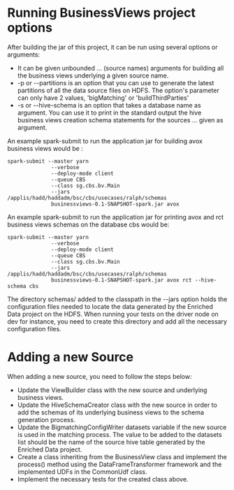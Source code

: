 # Running BusinessViews project options


After building the jar of this project, it can be run using several options or arguments:

* It can be given unbounded <source>... (source names) arguments for building all the business views
underlying a given source name.
* -p or --partitions <appName> is an option that you can use to generate the latest partitions of all the data source files 
 on HDFS. The option's parameter can only have 2 values, 'bigMatching' or 'buildThirdParties'
* -s or --hive-schema <database> is an option that takes a database name as argument. You can use it to print in the
standard output the hive business views creation schema statements for the sources <source>... given as argument.



An example spark-submit to run the application jar for building avox business views would be :

```
spark-submit --master yarn
              --verbose
              --deploy-mode client
              --queue CBS
              --class sg.cbs.bv.Main
              --jars /applis/hadd/haddadm/bsc/cbs/usecases/ralph/schemas
              businessviews-0.1-SNAPSHOT-spark.jar avox
```
An example spark-submit to run the application jar for printing avox and rct business views schemas on the database cbs
would be:


```
spark-submit --master yarn
              --verbose
              --deploy-mode client
              --queue CBS
              --class sg.cbs.bv.Main
              --jars /applis/hadd/haddadm/bsc/cbs/usecases/ralph/schemas
              businessviews-0.1-SNAPSHOT-spark.jar avox rct --hive-schema cbs
```
The directory schemas/ added to the classpath in the --jars option holds the configuration files needed to locate
the data generated by the Enriched Data project on the HDFS.
When running your tests on the driver node on dev for instance, you need to create this directory and add all the
necessary configuration files.

# Adding a new Source

When adding a new source, you need to follow the steps below:

* Update the ViewBuilder class with the new source and underlying business views.
* Update the HiveSchemaCreator class with the new source in order to add the schemas of its underlying business
views to the schema generation process.
* Update the BigmatchingConfigWriter datasets variable if the new source is used in the matching process. The value
to be added to the datasets list should be the name of the source hive table generated by the Enriched Data project.
* Create a class inheriting from the BusinessView class and implement the process() method using the
DataFrameTransformer framework and the implemented UDFs in the CommonUdf class.
* Implement the necessary tests for the created class  above.
